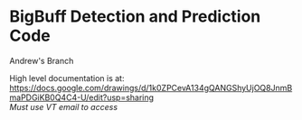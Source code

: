 # BigBuff Detection and Prediction Code

Andrew's Branch


High level documentation is at: https://docs.google.com/drawings/d/1k0ZPCevA134gQANGShyUjOQ8JnmBmaPDGiKB0Q4C4-U/edit?usp=sharing   
*Must use VT email to access*